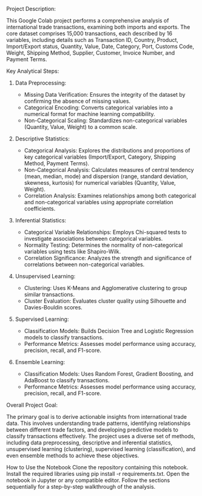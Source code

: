 Project Description:

This Google Colab project performs a comprehensive analysis of international trade transactions, examining both imports and exports. The core dataset comprises 15,000 transactions, each described by 16 variables, including details such as Transaction ID, Country, Product, Import/Export status, Quantity, Value, Date, Category, Port, Customs Code, Weight, Shipping Method, Supplier, Customer, Invoice Number, and Payment Terms.

Key Analytical Steps:

1.  Data Preprocessing:
    *   Missing Data Verification: Ensures the integrity of the dataset by confirming the absence of missing values.
    *   Categorical Encoding: Converts categorical variables into a numerical format for machine learning compatibility.
    *   Non-Categorical Scaling: Standardizes non-categorical variables (Quantity, Value, Weight) to a common scale.

2.  Descriptive Statistics:
    *   Categorical Analysis: Explores the distributions and proportions of key categorical variables (Import/Export, Category, Shipping Method, Payment Terms).
    *   Non-Categorical Analysis: Calculates measures of central tendency (mean, median, mode) and dispersion (range, standard deviation, skewness, kurtosis) for numerical variables (Quantity, Value, Weight).
    *   Correlation Analysis: Examines relationships among both categorical and non-categorical variables using appropriate correlation coefficients.

3.  Inferential Statistics:
    *   Categorical Variable Relationships: Employs Chi-squared tests to investigate associations between categorical variables.
    *   Normality Testing: Determines the normality of non-categorical variables using tests like Shapiro-Wilk.
    *   Correlation Significance: Analyzes the strength and significance of correlations between non-categorical variables.

4.  Unsupervised Learning:
    *   Clustering: Uses K-Means and Agglomerative clustering to group similar transactions.
    *   Cluster Evaluation: Evaluates cluster quality using Silhouette and Davies-Bouldin scores.

5.  Supervised Learning:
    *   Classification Models: Builds Decision Tree and Logistic Regression models to classify transactions.
    *   Performance Metrics: Assesses model performance using accuracy, precision, recall, and F1-score.

6. Ensemble Learning:
    * Classification Models: Uses Random Forest, Gradient Boosting, and AdaBoost to classify transactions.
    * Performance Metrics: Assesses model performance using accuracy, precision, recall, and F1-score.

Overall Project Goal:

The primary goal is to derive actionable insights from international trade data. This involves understanding trade patterns, identifying relationships between different trade factors, and developing predictive models to classify transactions effectively. The project uses a diverse set of methods, including data preprocessing, descriptive and inferential statistics, unsupervised learning (clustering), supervised learning (classification), and even ensemble methods to achieve these objectives.

How to Use the Notebook
Clone the repository containing this notebook. Install the required libraries using pip install -r requirements.txt. Open the notebook in Jupyter or any compatible editor. Follow the sections sequentially for a step-by-step walkthrough of the analysis.
